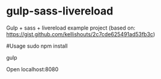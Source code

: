 # gulp-sass-livereload
Gulp + sass + livereload example project (based on: https://gist.github.com/kellishouts/2c7cde625491ad53fb3c)

#Usage
sudo npm install

gulp

Open localhost:8080
